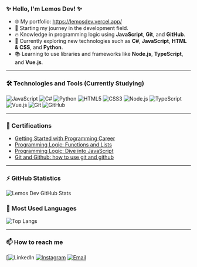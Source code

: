 ### ✨ Hello, I'm Lemos Dev! ✨

- 🌐 My portfolio: https://lemosdev.vercel.app/
- 🚀 Starting my journey in the development field.
- 🔥 Knowledge in programming logic using **JavaScript**, **Git**, and **GitHub**.
- 🌱 Currently exploring new technologies such as **C#**, **JavaScript**, **HTML & CSS**, and **Python**.
- 📚 Learning to use libraries and frameworks like **Node.js**, **TypeScript**, and **Vue.js**.

---

### 🛠️ Technologies and Tools (Currently Studying)

![JavaScript](https://img.shields.io/badge/JavaScript-F7DF1E?style=for-the-badge&logo=javascript&logoColor=black)
![C#](https://img.shields.io/badge/C%23-239120?style=for-the-badge&logo=c-sharp&logoColor=white)
![Python](https://img.shields.io/badge/Python-3776AB?style=for-the-badge&logo=python&logoColor=white)
![HTML5](https://img.shields.io/badge/HTML5-E34F26?style=for-the-badge&logo=html5&logoColor=white)
![CSS3](https://img.shields.io/badge/CSS3-1572B6?style=for-the-badge&logo=css3&logoColor=white)
![Node.js](https://img.shields.io/badge/Node.js-43853D?style=for-the-badge&logo=node.js&logoColor=white)
![TypeScript](https://img.shields.io/badge/TypeScript-3178C6?style=for-the-badge&logo=typescript&logoColor=white)
![Vue.js](https://img.shields.io/badge/Vue.js-4FC08D?style=for-the-badge&logo=vue.js&logoColor=white)
![Git](https://img.shields.io/badge/Git-F05032?style=for-the-badge&logo=git&logoColor=white)
![GitHub](https://img.shields.io/badge/GitHub-181717?style=for-the-badge&logo=github&logoColor=white)

---

### 📜 Certifications

- [Getting Started with Programming Career](https://cursos.alura.com.br/user/migueldinogamer/course/comecando-programacao-carreira-primeiros-passos/certificate?lang=en)
- [Programming Logic: Functions and Lists](https://cursos.alura.com.br/user/migueldinogamer/course/logica-programacao-funcoes-listas/certificate?lang=en)
- [Programming Logic: Dive into JavaScript](https://cursos.alura.com.br/user/migueldinogamer/course/logica-programacao-mergulhe-programacao-javascript/certificate?lang=en)
- [Git and Github: how to use git and github](https://cursos.alura.com.br/user/migueldinogamer/course/git-github-compartilhando-colaborando-projetos/certificate?lang=en)

---

### ⚡ GitHub Statistics

![Lemos Dev GitHub Stats](https://github-readme-stats.vercel.app/api?username=MusashiSanS2&show_icons=true&theme=dark)

### 🚀 Most Used Languages

![Top Langs](https://github-readme-stats.vercel.app/api/top-langs/?username=MusashiSanS2&layout=compact&theme=dark)

---

### 📫 How to reach me

[![LinkedIn](https://www.linkedin.com/in/lemos-dev-72a0312a9/)
[![Instagram](https://img.shields.io/badge/Instagram-E4405F?style=for-the-badge&logo=instagram&logoColor=white)](https://instagram.com/https://www.instagram.com/dev_lemos/)
[![Email](https://img.shields.io/badge/Gmail-D14836?style=for-the-badge&logo=gmail&logoColor=white)](mailto:musashi@amathyzin.com)
